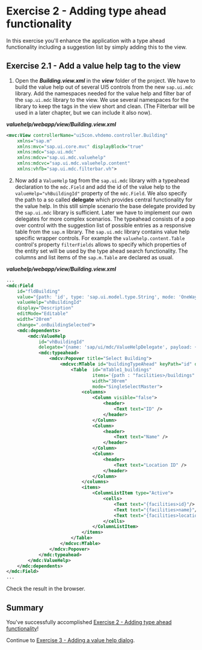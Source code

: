# Exercise 2 - Adding type ahead functionality

In this exercise you'll enhance the application with a type ahead functionality including a suggestion list by simply adding this to the view.


## Exercise 2.1 - Add a value help tag to the view


1. Open the ***Building.view.xml*** in the ***view*** folder of the project. We have to build the value help out of several UI5 controls from the new `sap.ui.mdc` library. 
Add the namespaces needed for the value help and filter bar of the `sap.ui.mdc` library to the view. We use several namespaces for the library to keep the tags in the view short and clean. (The Filterbar will be used in a later chapter, but we can include it also now).

***valuehelp/webapp/view/Building.view.xml***
```xml
<mvc:View controllerName="ui5con.vhdemo.controller.Building"
    xmlns="sap.m"
    xmlns:mvc="sap.ui.core.mvc" displayBlock="true"
    xmlns:mdc="sap.ui.mdc"
    xmlns:mdcv="sap.ui.mdc.valuehelp"
    xmlns:mdcvc="sap.ui.mdc.valuehelp.content"
    xmlns:vhfb="sap.ui.mdc.filterbar.vh">
```

2. Now add a `ValueHelp` tag from the `sap.ui.mdc` library with a typeahead declaration to the `mdc.Field` and add the id of the value help to the `valueHelp="vhBuildingId"` property of the `mdc.Field`. 
We also specify the path to a so called **delegate** which provides central functionality for the value help. In this still simple scenario the base delegate provided by the `sap.ui.mdc` library is sufficient. Later we have to implement our own delegates for more complex scenarios. 
The typeahead consists of a pop over control with the suggestion list of possible entries as a responsive table from the `sap.m` library. The `sap.ui.mdc` library contains value help specific wrapper controls. For example the `valuehelp.content.Table` control's property `filterFields` allows to specify which properties of the entity set will be used by the type ahead search functionality. The columns and list items of the `sap.m.Table` are declared as usual.

***valuehelp/webapp/view/Building.view.xml***
```xml
...
<mdc:Field 
    id="fldBuilding" 
    value="{path: 'id', type: 'sap.ui.model.type.String', mode: 'OneWay'}"
    valueHelp="vhBuildingId"
    display="Description" 
    editMode="Editable" 
    width="20rem"
    change=".onBuildingSelected">
    <mdc:dependents>
        <mdc:ValueHelp 
            id="vhBuildingId"
            delegate="{name: 'sap/ui/mdc/ValueHelpDelegate', payload: {}}"> 
            <mdc:typeahead>
                <mdcv:Popover title="Select Building">
                    <mdcvc:MTable id="buildingTypeAhead" keyPath="id" descriptionPath="name" filterFields="*name,city*">
                        <Table  id="mTable1_buildings" 
                                items='{path : "facilities>/buildings" }' 
                                width="30rem" 
                                mode="SingleSelectMaster">
                            <columns>
                                <Column visible="false">
                                    <header>
                                        <Text text="ID" />
                                    </header>
                                </Column>
                                <Column>
                                    <header>
                                        <Text text="Name" />
                                    </header>
                                </Column>
                                <Column>
                                    <header>
                                        <Text text="Location ID" />
                                    </header>
                                </Column>
                            </columns>
                            <items>
                                <ColumnListItem type="Active">
                                    <cells>
                                        <Text text="{facilities>id}"/>
                                        <Text text="{facilities>name}"/>
                                        <Text text="{facilities>locationId}"/>
                                    </cells>
                                </ColumnListItem>
                            </items>
                        </Table>
                    </mdcvc:MTable>
                </mdcv:Popover>
            </mdc:typeahead>
        </mdc:ValueHelp>
    </mdc:dependents>
</mdc:Field>        
...
```
Check the result in the browser.

## Summary

You've successfully accomplished [Exercise 2 - Adding type ahead functionality](#exercise-2---adding-type-ahead-functionality)!

Continue to [Exercise 3 - Adding a value help dialog](../ex3/README.md).